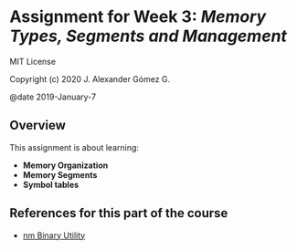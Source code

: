 # Assignment for Week 3: _Memory Types, Segments and Management_

MIT License

Copyright (c) 2020 J. Alexander Gómez G.

@date 2019-January-7

## Overview

This assignment is about learning:

- **Memory Organization**
- **Memory Segments**
- **Symbol tables**

## References for this part of the course

- [nm Binary Utility](https://sourceware.org/binutils/docs/binutils/nm.html)

